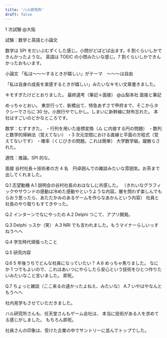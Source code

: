 ```yaml
---
title: 'ハル研究所'
draft: false
---
```


1 次試験
@大阪

試験：数学と英語と小論文

数学は SPI をだいぶむずくした感じ。小問がどばどば出ます。6 割ぐらいしかできんかったような。
英語は TOEIC の小問みたいな感じ。7 割ぐらいしかできんかったおもいます。

小論文
「私は～～～するときが嬉しい」がテーマ　～～～は自由

「私は自身の成長を実感するときが嬉しい」みたいなキモい文章書きました。

キモすぎたけどとおりました。
最終選考（筆記＋面接）
@山梨本社 面接と筆記

めっちゃとおい。
東京行って、新橋出て、特急あずさで甲府まで、そこからタクシーでさらに 30 分。小旅行やでしかし。しまいに新幹線に財布忘れた。
本社はすごいのどかなところです。

数学：むずすぎた。
・行列を用いた座標変換（△ に内接する円の問題）
・数列と数学的帰納法（覚えてない）
・3 次元空間における直線と平面の方程式（覚えてないです）
・確率（くじびきの問題。これは簡単）
大学数学級。蹴散らされた。

適性：推論。SPI 的な。

面接 谷村社長＋技術者の方 4 名　円卓囲んでの雑談みたいな雰囲気。お茶まで出してくれました。

Q.1 志望動機
A.1
説明会の谷村社長のおはなしに共感した。
（きれいなグラフィックやサウンドの感動は冷めた感動やというような内容。層を問わず楽しんでもらおう思ったら、あたたかみのあるゲームを作らなあかんという内容）
社員と社長のやり取りもすてきやった。

Q.2 インターンでなにやったの
A.2
Delphi つこて、アプリ開発。

Q.3 Delphi っスか（笑）
A.3
NRI でも言われました。もうマイナーらしいっすねうへへ

Q.4 学生時代頑張ったこと

Q.5 研究内容

Q.6 5 年後うちでどんな社員になっていたい？
A.6 めっちゃ焦りました。
なにか 1 つでもよいので、これはあいつにやらしたら安心という技術をひとつ作りたいみたいなこと言いました。
即死。

Q.7 ちょっと雑談（ここ来るの遠かったよねえ、みたいな）
A.7 いやはやなんともうへへ

社内見学もさせていただきました。

ハル研究所さんも、任天堂さんもゲーム会社は、
本当に技術がある人を求めてる感じがしました。
もちろん即死。

社員さんの印象は、受けた企業の中でサントリーに並んでトップでした。

